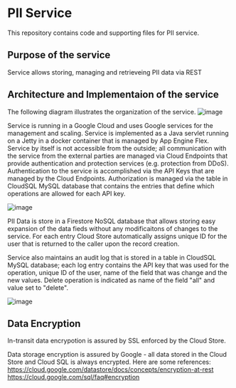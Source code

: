 # PII Service

This repository contains code and supporting files for PII service.

## Purpose of the service
Service allows storing, managing and retrieveing PII data via REST

## Architecture and Implementaion of the service
The following diagram illustrates the organization of the service.
![image](https://user-images.githubusercontent.com/7335416/52500553-21df9b00-2b93-11e9-88fd-63b1bc8b1655.png)

Service is running in a Google Cloud and uses Google services for the management and scaling. 
Service is implemented as a Java servlet running on a Jetty in a docker container that is managed by App Engine Flex. Service by itself is not accessible from the outside; all communication with the service from the external parties are managed via  Cloud Endpoints that provide authentication and protection services (e.g. protection from DDoS).
Authentication to the service is accomplished via the API Keys that are managed by the Cloud Endpoints. Authorization is managed via the table in CloudSQL MySQL database that contains the entries that define which operations are allowed for each API key.

![image](https://user-images.githubusercontent.com/7335416/52501443-3886f180-2b95-11e9-88e2-c27be24e310b.png)

PII Data is store in a Firestore NoSQL database that allows storing easy expansion of the data fieds without any modificaitons of changes to the service. For each entry Cloud Store automatically assigns unique ID for the user that is returned to the caller upon the record creation.

Service also maintains an audit log that is stored in a table in CloudSQL MySQL database; each log entry contains the API key that was used for the operation, unique ID of the user, name of the field that was change and the new values. Delete operation is indicated as name of the field "all" and value set to "delete".

![image](https://user-images.githubusercontent.com/7335416/52502709-4ab65f00-2b98-11e9-8bcf-2dcc6f9a5e01.png)

## Data Encryption
In-transit data encrypotion is assured by SSL enforced by the Cloud Store.

Data storage encryption is assured by Google - all data stored in the Cloud Store and Cloud SQL is always encrypted. 
Here are some references:
https://cloud.google.com/datastore/docs/concepts/encryption-at-rest
https://cloud.google.com/sql/faq#encryption

